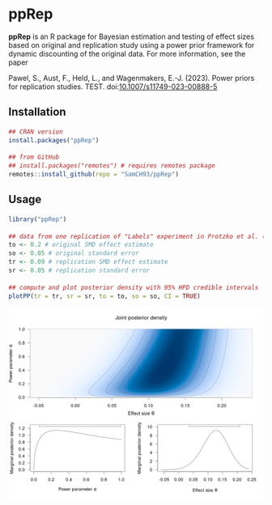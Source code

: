# ppRep

**ppRep** is an R package for Bayesian estimation and testing of effect sizes
based on original and replication study using a power prior framework for
dynamic discounting of the original data. For more information, see the paper

Pawel, S., Aust, F., Held, L., and Wagenmakers, E.-J. (2023). Power priors for
replication studies. TEST.
doi:[10.1007/s11749-023-00888-5](https://doi.org/10.1007/s11749-023-00888-5)

## Installation

```r
## CRAN version
install.packages("ppRep")

## from GitHub
## install.packages("remotes") # requires remotes package
remotes::install_github(repo = "SamCH93/ppRep")
```

## Usage

``` r
library("ppRep")

## data from one replication of "Labels" experiment in Protzko et al. (2020)
to <- 0.2 # original SMD effect estimate
so <- 0.05 # original standard error
tr <- 0.09 # replication SMD effect estimate
sr <- 0.05 # replication standard error

## compute and plot posterior density with 95% HPD credible intervals
plotPP(tr = tr, sr = sr, to = to, so = so, CI = TRUE)
```
![Plot of joint posterior distribution of power parameter and effect size.](posterior.png)

<!-- png(filename = "posterior.png", width = 1.5*800, height = 1.5*600, pointsize = 25); plotPP(tr = tr, sr = sr, to = to, so = so, CI = TRUE, ngrid = 1000); dev.off() -->
